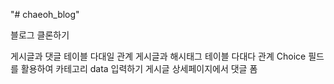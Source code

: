 "# chaeoh_blog" 

블로그 클론하기

게시글과 댓글 테이블 다대일 관계
게시글과 해시태그 테이블 다대다 관계
Choice 필드를 활용하여 카테고리 data 입력하기
게시글 상세페이지에서 댓글 폼 
